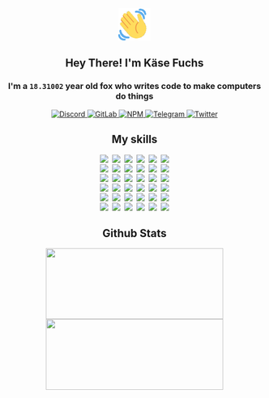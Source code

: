 <div><p align=center><img src=./resources/images/wave.gif width=64px height=64px></p><h2 align=center>Hey There! I'm Käse Fuchs</h2><h3 align=center>I'm a <code>18.31002</code> year old fox who writes code to make computers do things</h3><p align=center><a href=https://discord.com/users/507526681125322772><img alt=Discord src="https://img.shields.io/badge/Discord-5865F2?logo=discord&logoColor=white&style=flat-square#241496f2cf8f08f1b12ec059a8172f42"> </a><a href=https://gitlab.com/kasefuchs><img alt=GitLab src="https://img.shields.io/badge/GitLab-330F63?logo=gitlab&logoColor=white&style=flat-square#241496f2cf8f08f1b12ec059a8172f42"> </a><a href=https://npmjs.com/~kasefuchs><img alt=NPM src="https://img.shields.io/badge/NPM-CB3837?logo=npm&logoColor=white&style=flat-square#241496f2cf8f08f1b12ec059a8172f42"> </a><a href=https://t.me/kasefuchs><img alt=Telegram src="https://img.shields.io/badge/Telegram-2CA5E0?logo=telegram&logoColor=white&style=flat-square#241496f2cf8f08f1b12ec059a8172f42"> </a><a href=https://twitter.com/kasefuchs><img alt=Twitter src="https://img.shields.io/badge/Twitter-1DA1F2?logo=twitter&logoColor=white&style=flat-square#241496f2cf8f08f1b12ec059a8172f42"></a></p><h2 align=center>My skills</h2><p align=center><a href=https://aws.amazon.com/ ><picture><source srcset="https://skillicons.dev/icons?i=aws&theme=dark#241496f2cf8f08f1b12ec059a8172f42" media="(prefers-color-scheme: dark)"><source srcset="https://skillicons.dev/icons?i=aws&theme=light#241496f2cf8f08f1b12ec059a8172f42" media="(prefers-color-scheme: light), (prefers-color-scheme: no-preference)"><img src="https://skillicons.dev/icons?i=aws&theme=light#241496f2cf8f08f1b12ec059a8172f42"></picture></a>&nbsp;&nbsp;<a href=https://en.wikipedia.org/wiki/Bash_(Unix_shell)><picture><source srcset="https://skillicons.dev/icons?i=bash&theme=dark#241496f2cf8f08f1b12ec059a8172f42" media="(prefers-color-scheme: dark)"><source srcset="https://skillicons.dev/icons?i=bash&theme=light#241496f2cf8f08f1b12ec059a8172f42" media="(prefers-color-scheme: light), (prefers-color-scheme: no-preference)"><img src="https://skillicons.dev/icons?i=bash&theme=light#241496f2cf8f08f1b12ec059a8172f42"></picture></a>&nbsp;&nbsp;<a href=https://discord.com/developers/docs><picture><source srcset="https://skillicons.dev/icons?i=bots&theme=dark#241496f2cf8f08f1b12ec059a8172f42" media="(prefers-color-scheme: dark)"><source srcset="https://skillicons.dev/icons?i=bots&theme=light#241496f2cf8f08f1b12ec059a8172f42" media="(prefers-color-scheme: light), (prefers-color-scheme: no-preference)"><img src="https://skillicons.dev/icons?i=bots&theme=light#241496f2cf8f08f1b12ec059a8172f42"></picture></a>&nbsp;&nbsp;<a href=https://www.cloudflare.com/ ><picture><source srcset="https://skillicons.dev/icons?i=cloudflare&theme=dark#241496f2cf8f08f1b12ec059a8172f42" media="(prefers-color-scheme: dark)"><source srcset="https://skillicons.dev/icons?i=cloudflare&theme=light#241496f2cf8f08f1b12ec059a8172f42" media="(prefers-color-scheme: light), (prefers-color-scheme: no-preference)"><img src="https://skillicons.dev/icons?i=cloudflare&theme=light#241496f2cf8f08f1b12ec059a8172f42"></picture></a>&nbsp;&nbsp;<a href=https://en.wikipedia.org/wiki/CSS><picture><source srcset="https://skillicons.dev/icons?i=css&theme=dark#241496f2cf8f08f1b12ec059a8172f42" media="(prefers-color-scheme: dark)"><source srcset="https://skillicons.dev/icons?i=css&theme=light#241496f2cf8f08f1b12ec059a8172f42" media="(prefers-color-scheme: light), (prefers-color-scheme: no-preference)"><img src="https://skillicons.dev/icons?i=css&theme=light#241496f2cf8f08f1b12ec059a8172f42"></picture></a>&nbsp;&nbsp;<a href=https://www.docker.com/ ><picture><source srcset="https://skillicons.dev/icons?i=docker&theme=dark#241496f2cf8f08f1b12ec059a8172f42" media="(prefers-color-scheme: dark)"><source srcset="https://skillicons.dev/icons?i=docker&theme=light#241496f2cf8f08f1b12ec059a8172f42" media="(prefers-color-scheme: light), (prefers-color-scheme: no-preference)"><img src="https://skillicons.dev/icons?i=docker&theme=light#241496f2cf8f08f1b12ec059a8172f42"></picture></a><br><a href=https://www.electronjs.org/ ><picture><source srcset="https://skillicons.dev/icons?i=electron&theme=dark#241496f2cf8f08f1b12ec059a8172f42" media="(prefers-color-scheme: dark)"><source srcset="https://skillicons.dev/icons?i=electron&theme=light#241496f2cf8f08f1b12ec059a8172f42" media="(prefers-color-scheme: light), (prefers-color-scheme: no-preference)"><img src="https://skillicons.dev/icons?i=electron&theme=light#241496f2cf8f08f1b12ec059a8172f42"></picture></a>&nbsp;&nbsp;<a href=https://expressjs.com/ ><picture><source srcset="https://skillicons.dev/icons?i=express&theme=dark#241496f2cf8f08f1b12ec059a8172f42" media="(prefers-color-scheme: dark)"><source srcset="https://skillicons.dev/icons?i=express&theme=light#241496f2cf8f08f1b12ec059a8172f42" media="(prefers-color-scheme: light), (prefers-color-scheme: no-preference)"><img src="https://skillicons.dev/icons?i=express&theme=light#241496f2cf8f08f1b12ec059a8172f42"></picture></a>&nbsp;&nbsp;<a href=https://www.figma.com/ ><picture><source srcset="https://skillicons.dev/icons?i=figma&theme=dark#241496f2cf8f08f1b12ec059a8172f42" media="(prefers-color-scheme: dark)"><source srcset="https://skillicons.dev/icons?i=figma&theme=light#241496f2cf8f08f1b12ec059a8172f42" media="(prefers-color-scheme: light), (prefers-color-scheme: no-preference)"><img src="https://skillicons.dev/icons?i=figma&theme=light#241496f2cf8f08f1b12ec059a8172f42"></picture></a>&nbsp;&nbsp;<a href=https://firebase.google.com/ ><picture><source srcset="https://skillicons.dev/icons?i=firebase&theme=dark#241496f2cf8f08f1b12ec059a8172f42" media="(prefers-color-scheme: dark)"><source srcset="https://skillicons.dev/icons?i=firebase&theme=light#241496f2cf8f08f1b12ec059a8172f42" media="(prefers-color-scheme: light), (prefers-color-scheme: no-preference)"><img src="https://skillicons.dev/icons?i=firebase&theme=light#241496f2cf8f08f1b12ec059a8172f42"></picture></a>&nbsp;&nbsp;<a href=https://flask.palletsprojects.com/ ><picture><source srcset="https://skillicons.dev/icons?i=flask&theme=dark#241496f2cf8f08f1b12ec059a8172f42" media="(prefers-color-scheme: dark)"><source srcset="https://skillicons.dev/icons?i=flask&theme=light#241496f2cf8f08f1b12ec059a8172f42" media="(prefers-color-scheme: light), (prefers-color-scheme: no-preference)"><img src="https://skillicons.dev/icons?i=flask&theme=light#241496f2cf8f08f1b12ec059a8172f42"></picture></a>&nbsp;&nbsp;<a href=https://cloud.google.com/ ><picture><source srcset="https://skillicons.dev/icons?i=gcp&theme=dark#241496f2cf8f08f1b12ec059a8172f42" media="(prefers-color-scheme: dark)"><source srcset="https://skillicons.dev/icons?i=gcp&theme=light#241496f2cf8f08f1b12ec059a8172f42" media="(prefers-color-scheme: light), (prefers-color-scheme: no-preference)"><img src="https://skillicons.dev/icons?i=gcp&theme=light#241496f2cf8f08f1b12ec059a8172f42"></picture></a><br><a href=https://git-scm.com/ ><picture><source srcset="https://skillicons.dev/icons?i=git&theme=dark#241496f2cf8f08f1b12ec059a8172f42" media="(prefers-color-scheme: dark)"><source srcset="https://skillicons.dev/icons?i=git&theme=light#241496f2cf8f08f1b12ec059a8172f42" media="(prefers-color-scheme: light), (prefers-color-scheme: no-preference)"><img src="https://skillicons.dev/icons?i=git&theme=light#241496f2cf8f08f1b12ec059a8172f42"></picture></a>&nbsp;&nbsp;<a href=https://github.com/ ><picture><source srcset="https://skillicons.dev/icons?i=github&theme=dark#241496f2cf8f08f1b12ec059a8172f42" media="(prefers-color-scheme: dark)"><source srcset="https://skillicons.dev/icons?i=github&theme=light#241496f2cf8f08f1b12ec059a8172f42" media="(prefers-color-scheme: light), (prefers-color-scheme: no-preference)"><img src="https://skillicons.dev/icons?i=github&theme=light#241496f2cf8f08f1b12ec059a8172f42"></picture></a>&nbsp;&nbsp;<a href=https://gitlab.com/ ><picture><source srcset="https://skillicons.dev/icons?i=gitlab&theme=dark#241496f2cf8f08f1b12ec059a8172f42" media="(prefers-color-scheme: dark)"><source srcset="https://skillicons.dev/icons?i=gitlab&theme=light#241496f2cf8f08f1b12ec059a8172f42" media="(prefers-color-scheme: light), (prefers-color-scheme: no-preference)"><img src="https://skillicons.dev/icons?i=gitlab&theme=light#241496f2cf8f08f1b12ec059a8172f42"></picture></a>&nbsp;&nbsp;<a href=https://www.heroku.com/ ><picture><source srcset="https://skillicons.dev/icons?i=heroku&theme=dark#241496f2cf8f08f1b12ec059a8172f42" media="(prefers-color-scheme: dark)"><source srcset="https://skillicons.dev/icons?i=heroku&theme=light#241496f2cf8f08f1b12ec059a8172f42" media="(prefers-color-scheme: light), (prefers-color-scheme: no-preference)"><img src="https://skillicons.dev/icons?i=heroku&theme=light#241496f2cf8f08f1b12ec059a8172f42"></picture></a>&nbsp;&nbsp;<a href=https://en.wikipedia.org/wiki/HTML><picture><source srcset="https://skillicons.dev/icons?i=html&theme=dark#241496f2cf8f08f1b12ec059a8172f42" media="(prefers-color-scheme: dark)"><source srcset="https://skillicons.dev/icons?i=html&theme=light#241496f2cf8f08f1b12ec059a8172f42" media="(prefers-color-scheme: light), (prefers-color-scheme: no-preference)"><img src="https://skillicons.dev/icons?i=html&theme=light#241496f2cf8f08f1b12ec059a8172f42"></picture></a>&nbsp;&nbsp;<a href=https://en.wikipedia.org/wiki/JavaScript><picture><source srcset="https://skillicons.dev/icons?i=js&theme=dark#241496f2cf8f08f1b12ec059a8172f42" media="(prefers-color-scheme: dark)"><source srcset="https://skillicons.dev/icons?i=js&theme=light#241496f2cf8f08f1b12ec059a8172f42" media="(prefers-color-scheme: light), (prefers-color-scheme: no-preference)"><img src="https://skillicons.dev/icons?i=js&theme=light#241496f2cf8f08f1b12ec059a8172f42"></picture></a><br><a href=https://en.wikipedia.org/wiki/Linux><picture><source srcset="https://skillicons.dev/icons?i=linux&theme=dark#241496f2cf8f08f1b12ec059a8172f42" media="(prefers-color-scheme: dark)"><source srcset="https://skillicons.dev/icons?i=linux&theme=light#241496f2cf8f08f1b12ec059a8172f42" media="(prefers-color-scheme: light), (prefers-color-scheme: no-preference)"><img src="https://skillicons.dev/icons?i=linux&theme=light#241496f2cf8f08f1b12ec059a8172f42"></picture></a>&nbsp;&nbsp;<a href=https://mui.com/ ><picture><source srcset="https://skillicons.dev/icons?i=materialui&theme=dark#241496f2cf8f08f1b12ec059a8172f42" media="(prefers-color-scheme: dark)"><source srcset="https://skillicons.dev/icons?i=materialui&theme=light#241496f2cf8f08f1b12ec059a8172f42" media="(prefers-color-scheme: light), (prefers-color-scheme: no-preference)"><img src="https://skillicons.dev/icons?i=materialui&theme=light#241496f2cf8f08f1b12ec059a8172f42"></picture></a>&nbsp;&nbsp;<a href=https://en.wikipedia.org/wiki/Markdown><picture><source srcset="https://skillicons.dev/icons?i=md&theme=dark#241496f2cf8f08f1b12ec059a8172f42" media="(prefers-color-scheme: dark)"><source srcset="https://skillicons.dev/icons?i=md&theme=light#241496f2cf8f08f1b12ec059a8172f42" media="(prefers-color-scheme: light), (prefers-color-scheme: no-preference)"><img src="https://skillicons.dev/icons?i=md&theme=light#241496f2cf8f08f1b12ec059a8172f42"></picture></a>&nbsp;&nbsp;<a href=https://www.mongodb.com/ ><picture><source srcset="https://skillicons.dev/icons?i=mongodb&theme=dark#241496f2cf8f08f1b12ec059a8172f42" media="(prefers-color-scheme: dark)"><source srcset="https://skillicons.dev/icons?i=mongodb&theme=light#241496f2cf8f08f1b12ec059a8172f42" media="(prefers-color-scheme: light), (prefers-color-scheme: no-preference)"><img src="https://skillicons.dev/icons?i=mongodb&theme=light#241496f2cf8f08f1b12ec059a8172f42"></picture></a>&nbsp;&nbsp;<a href=https://www.mysql.com/ ><picture><source srcset="https://skillicons.dev/icons?i=mysql&theme=dark#241496f2cf8f08f1b12ec059a8172f42" media="(prefers-color-scheme: dark)"><source srcset="https://skillicons.dev/icons?i=mysql&theme=light#241496f2cf8f08f1b12ec059a8172f42" media="(prefers-color-scheme: light), (prefers-color-scheme: no-preference)"><img src="https://skillicons.dev/icons?i=mysql&theme=light#241496f2cf8f08f1b12ec059a8172f42"></picture></a>&nbsp;&nbsp;<a href=https://nextjs.org/ ><picture><source srcset="https://skillicons.dev/icons?i=nextjs&theme=dark#241496f2cf8f08f1b12ec059a8172f42" media="(prefers-color-scheme: dark)"><source srcset="https://skillicons.dev/icons?i=nextjs&theme=light#241496f2cf8f08f1b12ec059a8172f42" media="(prefers-color-scheme: light), (prefers-color-scheme: no-preference)"><img src="https://skillicons.dev/icons?i=nextjs&theme=light#241496f2cf8f08f1b12ec059a8172f42"></picture></a><br><a href=https://nodejs.org/en/ ><picture><source srcset="https://skillicons.dev/icons?i=nodejs&theme=dark#241496f2cf8f08f1b12ec059a8172f42" media="(prefers-color-scheme: dark)"><source srcset="https://skillicons.dev/icons?i=nodejs&theme=light#241496f2cf8f08f1b12ec059a8172f42" media="(prefers-color-scheme: light), (prefers-color-scheme: no-preference)"><img src="https://skillicons.dev/icons?i=nodejs&theme=light#241496f2cf8f08f1b12ec059a8172f42"></picture></a>&nbsp;&nbsp;<a href=https://www.postgresql.org/ ><picture><source srcset="https://skillicons.dev/icons?i=postgres&theme=dark#241496f2cf8f08f1b12ec059a8172f42" media="(prefers-color-scheme: dark)"><source srcset="https://skillicons.dev/icons?i=postgres&theme=light#241496f2cf8f08f1b12ec059a8172f42" media="(prefers-color-scheme: light), (prefers-color-scheme: no-preference)"><img src="https://skillicons.dev/icons?i=postgres&theme=light#241496f2cf8f08f1b12ec059a8172f42"></picture></a>&nbsp;&nbsp;<a href=https://learn.microsoft.com/en-us/powershell/ ><picture><source srcset="https://skillicons.dev/icons?i=powershell&theme=dark#241496f2cf8f08f1b12ec059a8172f42" media="(prefers-color-scheme: dark)"><source srcset="https://skillicons.dev/icons?i=powershell&theme=light#241496f2cf8f08f1b12ec059a8172f42" media="(prefers-color-scheme: light), (prefers-color-scheme: no-preference)"><img src="https://skillicons.dev/icons?i=powershell&theme=light#241496f2cf8f08f1b12ec059a8172f42"></picture></a>&nbsp;&nbsp;<a href=https://www.python.org/ ><picture><source srcset="https://skillicons.dev/icons?i=py&theme=dark#241496f2cf8f08f1b12ec059a8172f42" media="(prefers-color-scheme: dark)"><source srcset="https://skillicons.dev/icons?i=py&theme=light#241496f2cf8f08f1b12ec059a8172f42" media="(prefers-color-scheme: light), (prefers-color-scheme: no-preference)"><img src="https://skillicons.dev/icons?i=py&theme=light#241496f2cf8f08f1b12ec059a8172f42"></picture></a>&nbsp;&nbsp;<a href=https://www.raspberrypi.org/ ><picture><source srcset="https://skillicons.dev/icons?i=raspberrypi&theme=dark#241496f2cf8f08f1b12ec059a8172f42" media="(prefers-color-scheme: dark)"><source srcset="https://skillicons.dev/icons?i=raspberrypi&theme=light#241496f2cf8f08f1b12ec059a8172f42" media="(prefers-color-scheme: light), (prefers-color-scheme: no-preference)"><img src="https://skillicons.dev/icons?i=raspberrypi&theme=light#241496f2cf8f08f1b12ec059a8172f42"></picture></a>&nbsp;&nbsp;<a href=https://reactjs.org/ ><picture><source srcset="https://skillicons.dev/icons?i=react&theme=dark#241496f2cf8f08f1b12ec059a8172f42" media="(prefers-color-scheme: dark)"><source srcset="https://skillicons.dev/icons?i=react&theme=light#241496f2cf8f08f1b12ec059a8172f42" media="(prefers-color-scheme: light), (prefers-color-scheme: no-preference)"><img src="https://skillicons.dev/icons?i=react&theme=light#241496f2cf8f08f1b12ec059a8172f42"></picture></a><br><a href=https://redux.js.org/ ><picture><source srcset="https://skillicons.dev/icons?i=redux&theme=dark#241496f2cf8f08f1b12ec059a8172f42" media="(prefers-color-scheme: dark)"><source srcset="https://skillicons.dev/icons?i=redux&theme=light#241496f2cf8f08f1b12ec059a8172f42" media="(prefers-color-scheme: light), (prefers-color-scheme: no-preference)"><img src="https://skillicons.dev/icons?i=redux&theme=light#241496f2cf8f08f1b12ec059a8172f42"></picture></a>&nbsp;&nbsp;<a href=https://en.wikipedia.org/wiki/Regular_expression><picture><source srcset="https://skillicons.dev/icons?i=regex&theme=dark#241496f2cf8f08f1b12ec059a8172f42" media="(prefers-color-scheme: dark)"><source srcset="https://skillicons.dev/icons?i=regex&theme=light#241496f2cf8f08f1b12ec059a8172f42" media="(prefers-color-scheme: light), (prefers-color-scheme: no-preference)"><img src="https://skillicons.dev/icons?i=regex&theme=light#241496f2cf8f08f1b12ec059a8172f42"></picture></a>&nbsp;&nbsp;<a href=https://en.wikipedia.org/wiki/Sass_(stylesheet_language)><picture><source srcset="https://skillicons.dev/icons?i=sass&theme=dark#241496f2cf8f08f1b12ec059a8172f42" media="(prefers-color-scheme: dark)"><source srcset="https://skillicons.dev/icons?i=sass&theme=light#241496f2cf8f08f1b12ec059a8172f42" media="(prefers-color-scheme: light), (prefers-color-scheme: no-preference)"><img src="https://skillicons.dev/icons?i=sass&theme=light#241496f2cf8f08f1b12ec059a8172f42"></picture></a>&nbsp;&nbsp;<a href=https://www.typescriptlang.org/ ><picture><source srcset="https://skillicons.dev/icons?i=ts&theme=dark#241496f2cf8f08f1b12ec059a8172f42" media="(prefers-color-scheme: dark)"><source srcset="https://skillicons.dev/icons?i=ts&theme=light#241496f2cf8f08f1b12ec059a8172f42" media="(prefers-color-scheme: light), (prefers-color-scheme: no-preference)"><img src="https://skillicons.dev/icons?i=ts&theme=light#241496f2cf8f08f1b12ec059a8172f42"></picture></a>&nbsp;&nbsp;<a href=https://unity.com/ ><picture><source srcset="https://skillicons.dev/icons?i=unity&theme=dark#241496f2cf8f08f1b12ec059a8172f42" media="(prefers-color-scheme: dark)"><source srcset="https://skillicons.dev/icons?i=unity&theme=light#241496f2cf8f08f1b12ec059a8172f42" media="(prefers-color-scheme: light), (prefers-color-scheme: no-preference)"><img src="https://skillicons.dev/icons?i=unity&theme=light#241496f2cf8f08f1b12ec059a8172f42"></picture></a>&nbsp;&nbsp;<a href=https://workers.cloudflare.com/ ><picture><source srcset="https://skillicons.dev/icons?i=workers&theme=dark#241496f2cf8f08f1b12ec059a8172f42" media="(prefers-color-scheme: dark)"><source srcset="https://skillicons.dev/icons?i=workers&theme=light#241496f2cf8f08f1b12ec059a8172f42" media="(prefers-color-scheme: light), (prefers-color-scheme: no-preference)"><img src="https://skillicons.dev/icons?i=workers&theme=light#241496f2cf8f08f1b12ec059a8172f42"></picture></a><br></p><h2 align=center>Github Stats</h2><p align=center><picture><source srcset="https://github-readme-stats-kasefuchs.vercel.app/api/?count_private=true&hide_border=true&hide_rank=true&line_height=20&hide_title=true&username=Kasefuchs&theme=dark#241496f2cf8f08f1b12ec059a8172f42" media="(prefers-color-scheme: dark)"><source srcset="https://github-readme-stats-kasefuchs.vercel.app/api/?count_private=true&hide_border=true&hide_rank=true&line_height=20&hide_title=true&username=Kasefuchs&theme=light#241496f2cf8f08f1b12ec059a8172f42" media="(prefers-color-scheme: light), (prefers-color-scheme: no-preference)"><img align=middle width=350 height=140 src="https://github-readme-stats-kasefuchs.vercel.app/api/?count_private=true&hide_border=true&hide_rank=true&line_height=20&hide_title=true&username=Kasefuchs&theme=light#241496f2cf8f08f1b12ec059a8172f42"></picture><picture><source srcset="https://github-readme-stats-kasefuchs.vercel.app/api/top-langs/?count_private=true&hide_border=true&layout=compact&username=Kasefuchs&theme=dark#241496f2cf8f08f1b12ec059a8172f42" media="(prefers-color-scheme: dark)"><source srcset="https://github-readme-stats-kasefuchs.vercel.app/api/top-langs/?count_private=true&hide_border=true&layout=compact&username=Kasefuchs&theme=light#241496f2cf8f08f1b12ec059a8172f42" media="(prefers-color-scheme: light), (prefers-color-scheme: no-preference)"><img align=middle width=350 height=140 src="https://github-readme-stats-kasefuchs.vercel.app/api/top-langs/?count_private=true&hide_border=true&layout=compact&username=Kasefuchs&theme=light#241496f2cf8f08f1b12ec059a8172f42"></picture></p><img src="https://hit.yhype.me/github/profile?user_id=64592097#241496f2cf8f08f1b12ec059a8172f42" alt=""></div>